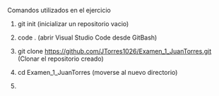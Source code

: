 Comandos utilizados en el ejercicio

1. git init (inicializar un repositorio vacio)

2. code . (abrir Visual Studio Code desde GitBash)

3. git clone https://github.com/JTorres1026/Examen_1_JuanTorres.git (Clonar el repositorio creado)

4. cd Examen_1_JuanTorres (moverse al nuevo directorio)

5. 